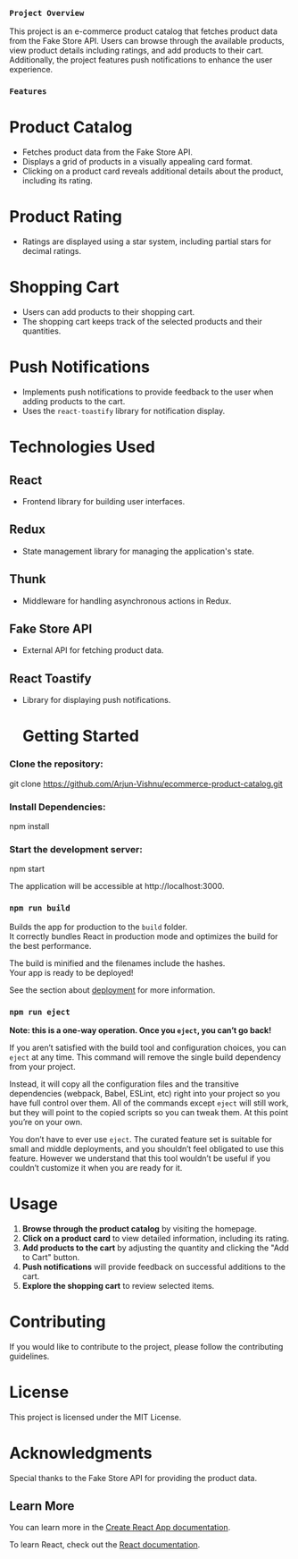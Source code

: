 

### `Project Overview`
This project is an e-commerce product catalog that fetches product data from the Fake Store API. Users can browse through the available products, view product details including ratings, and add products to their cart. Additionally, the project features push notifications to enhance the user experience.

### `Features`

# Product Catalog

- Fetches product data from the Fake Store API.
- Displays a grid of products in a visually appealing card format.
- Clicking on a product card reveals additional details about the product, including its rating.

# Product Rating

- Ratings are displayed using a star system, including partial stars for decimal ratings.

# Shopping Cart

- Users can add products to their shopping cart.
- The shopping cart keeps track of the selected products and their quantities.

# Push Notifications

- Implements push notifications to provide feedback to the user when adding products to the cart.
- Uses the `react-toastify` library for notification display.

 # Technologies Used

## React
- Frontend library for building user interfaces.

## Redux
- State management library for managing the application's state.

## Thunk
- Middleware for handling asynchronous actions in Redux.

## Fake Store API
- External API for fetching product data.

## React Toastify
- Library for displaying push notifications.

  # Getting Started

### Clone the repository:


git clone https://github.com/Arjun-Vishnu/ecommerce-product-catalog.git
  
  ### Install Dependencies:

  npm install
  
  ### Start the development server: 
  
  npm start

  The application will be accessible at http://localhost:3000.
  
### `npm run build`

Builds the app for production to the `build` folder.\
It correctly bundles React in production mode and optimizes the build for the best performance.

The build is minified and the filenames include the hashes.\
Your app is ready to be deployed!

See the section about [deployment](https://facebook.github.io/create-react-app/docs/deployment) for more information.

### `npm run eject`

**Note: this is a one-way operation. Once you `eject`, you can’t go back!**

If you aren’t satisfied with the build tool and configuration choices, you can `eject` at any time. This command will remove the single build dependency from your project.

Instead, it will copy all the configuration files and the transitive dependencies (webpack, Babel, ESLint, etc) right into your project so you have full control over them. All of the commands except `eject` will still work, but they will point to the copied scripts so you can tweak them. At this point you’re on your own.

You don’t have to ever use `eject`. The curated feature set is suitable for small and middle deployments, and you shouldn’t feel obligated to use this feature. However we understand that this tool wouldn’t be useful if you couldn’t customize it when you are ready for it.

# Usage

1. **Browse through the product catalog** by visiting the homepage.
2. **Click on a product card** to view detailed information, including its rating.
3. **Add products to the cart** by adjusting the quantity and clicking the "Add to Cart" button.
4. **Push notifications** will provide feedback on successful additions to the cart.
5. **Explore the shopping cart** to review selected items.

# Contributing

If you would like to contribute to the project, please follow the contributing guidelines.

# License

This project is licensed under the MIT License.

# Acknowledgments

Special thanks to the Fake Store API for providing the product data.


## Learn More

You can learn more in the [Create React App documentation](https://facebook.github.io/create-react-app/docs/getting-started).

To learn React, check out the [React documentation](https://reactjs.org/).
